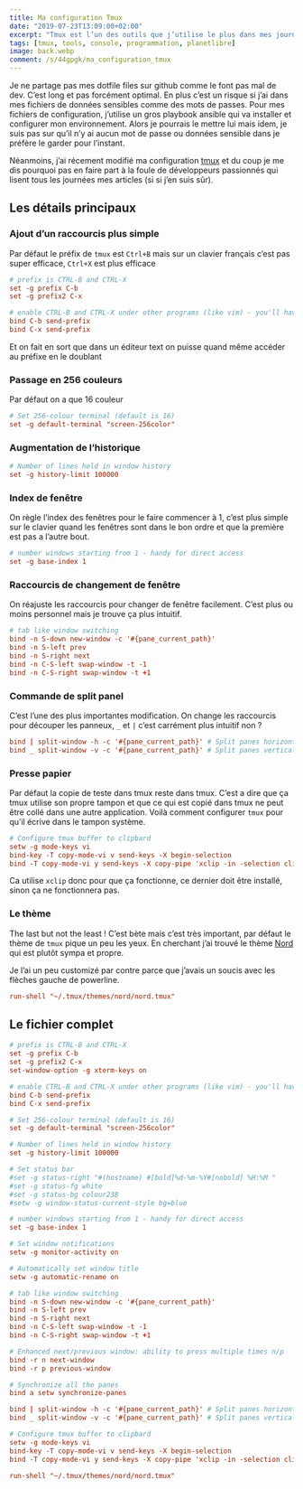 ```yaml
---
title: Ma configuration Tmux
date: "2019-07-23T13:09:00+02:00"
excerpt: "Tmux est l’un des outils que j’utilise le plus dans mes journées, voici donc la configuration que j’utilise"
tags: [tmux, tools, console, programmation, planetlibre]
image: back.webp
comment: /s/44gpgk/ma_configuration_tmux
---
```


Je ne partage pas mes dotfile files sur github comme le font pas mal de dev. C’est long et pas forcément optimal. En plus c’est un risque si j’ai dans mes fichiers de données sensibles comme des mots de passes. Pour mes fichiers de configuration, j’utilise un gros playbook ansible qui va installer et configurer mon environnement. Alors je pourrais le mettre lui mais idem, je suis pas sur qu’il n’y ai aucun mot de passe ou données sensible dans je préfère le garder pour l’instant. 

Néanmoins, j’ai récement modifié ma configuration [tmux](https://github.com/tmux/tmux/wiki) et du coup je me dis pourquoi pas en faire part à la foule de développeurs passionnés qui lisent tous les journées mes articles (si si j’en suis sûr).

<!-- more -->

## Les détails principaux
### Ajout d’un raccourcis plus simple

Par défaut le préfix de `tmux` est `Ctrl+B` mais sur un clavier français c’est pas super efficace, `Ctrl+X` est plus efficace

```conf
# prefix is CTRL-B and CTRL-X
set -g prefix C-b
set -g prefix2 C-x

# enable CTRL-B and CTRL-X under other programs (like vim) - you'll have to press twice le combination to have the old one
bind C-b send-prefix
bind C-x send-prefix
```

Et on fait en sort que dans un éditeur text on puisse quand même accéder au préfixe en le doublant

### Passage en 256 couleurs

Par défaut on a que 16 couleur

```conf
# Set 256-colour terminal (default is 16)
set -g default-terminal "screen-256color"
```

### Augmentation de l’historique

```conf
# Number of lines held in window history
set -g history-limit 100000
```

### Index de fenêtre

On règle l’index des fenêtres pour le faire commencer à 1, c’est plus simple sur le clavier quand les fenêtres sont dans le bon ordre et que la première est pas a l’autre bout.

```conf
# number windows starting from 1 - handy for direct access
set -g base-index 1
```

### Raccourcis de changement de fenêtre

On réajuste les raccourcis pour changer de fenêtre facilement. C’est plus ou moins personnel mais je trouve ça plus intuitif.

```conf
# tab like window switching
bind -n S-down new-window -c '#{pane_current_path}'
bind -n S-left prev
bind -n S-right next
bind -n C-S-left swap-window -t -1
bind -n C-S-right swap-window -t +1
```

### Commande de split panel

C’est l’une des plus importantes modification. On change les raccourcis pour découper les panneux, `_` et `|` c’est carrément plus intuitif non ?

```conf
bind | split-window -h -c '#{pane_current_path}' # Split panes horizontal
bind _ split-window -v -c '#{pane_current_path}' # Split panes vertical
```

### Presse papier

Par défaut la copie de teste dans tmux reste dans tmux. C’est a dire que ça tmux utilise son propre tampon et que ce qui est copié dans tmux ne peut être collé dans une autre application. Voilà comment configurer `tmux` pour qu’il écrive dans le tampon système.

```conf
# Configure tmux buffer to clipbard
setw -g mode-keys vi
bind-key -T copy-mode-vi v send-keys -X begin-selection
bind -T copy-mode-vi y send-keys -X copy-pipe 'xclip -in -selection clipboard'
```

Ca utilise `xclip` donc pour que ça fonctionne, ce dernier doit être installé, sinon ça ne fonctionnera pas.

### Le thème

The last but not the least ! C’est bète mais c’est très important, par défaut le thème de `tmux` pique un peu les yeux. En cherchant j’ai trouvé le thème 
[Nord](https://www.nordtheme.com/ports/tmux) qui est plutôt sympa et propre.

Je l’ai un peu customizé par contre parce que j’avais un soucis avec les flèches gauche de powerline.

```conf
run-shell "~/.tmux/themes/nord/nord.tmux"
```

## Le fichier complet

```conf
# prefix is CTRL-B and CTRL-X
set -g prefix C-b
set -g prefix2 C-x
set-window-option -g xterm-keys on

# enable CTRL-B and CTRL-X under other programs (like vim) - you'll have to press twice le combination to have the old one
bind C-b send-prefix
bind C-x send-prefix

# Set 256-colour terminal (default is 16)
set -g default-terminal "screen-256color"

# Number of lines held in window history
set -g history-limit 100000

# Set status bar
#set -g status-right "#(hostname) #[bold]%d-%m-%Y#[nobold] %H:%M "
#set -g status-fg white
#set -g status-bg colour238
#setw -g window-status-current-style bg=blue

# number windows starting from 1 - handy for direct access
set -g base-index 1

# Set window notifications
setw -g monitor-activity on

# Automatically set window title
setw -g automatic-rename on

# tab like window switching
bind -n S-down new-window -c '#{pane_current_path}'
bind -n S-left prev
bind -n S-right next
bind -n C-S-left swap-window -t -1
bind -n C-S-right swap-window -t +1

# Enhanced next/previous window: ability to press multiple times n/p
bind -r n next-window
bind -r p previous-window

# Synchronize all the panes
bind a setw synchronize-panes

bind | split-window -h -c '#{pane_current_path}' # Split panes horizontal
bind _ split-window -v -c '#{pane_current_path}' # Split panes vertical

# Configure tmux buffer to clipbard
setw -g mode-keys vi
bind-key -T copy-mode-vi v send-keys -X begin-selection
bind -T copy-mode-vi y send-keys -X copy-pipe 'xclip -in -selection clipboard'

run-shell "~/.tmux/themes/nord/nord.tmux"
```